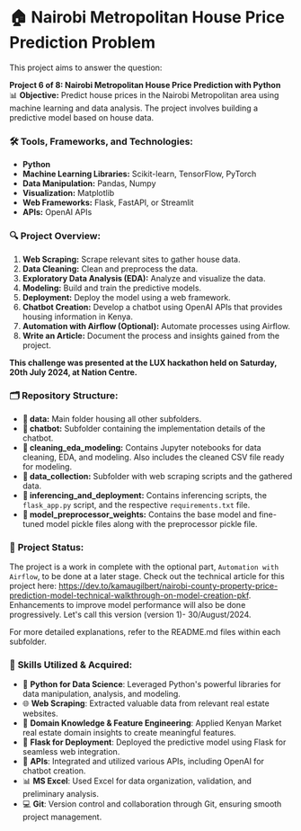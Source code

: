 # 🏠 Nairobi Metropolitan House Price Prediction Problem

This project aims to answer the question:

**Project 6 of 8: Nairobi Metropolitan House Price Prediction with Python**  
📊 **Objective:** Predict house prices in the Nairobi Metropolitan area using machine learning and data analysis. The project involves building a predictive model based on house data.

### 🛠️ Tools, Frameworks, and Technologies:
- **Python**
- **Machine Learning Libraries:** Scikit-learn, TensorFlow, PyTorch
- **Data Manipulation:** Pandas, Numpy
- **Visualization:** Matplotlib
- **Web Frameworks:** Flask, FastAPI, or Streamlit
- **APIs:** OpenAI APIs

### 🔍 **Project Overview:**
1. **Web Scraping:** Scrape relevant sites to gather house data.
2. **Data Cleaning:** Clean and preprocess the data.
3. **Exploratory Data Analysis (EDA):** Analyze and visualize the data.
4. **Modeling:** Build and train the predictive models.
5. **Deployment:** Deploy the model using a web framework.
6. **Chatbot Creation:** Develop a chatbot using OpenAI APIs that provides housing information in Kenya.
7. **Automation with Airflow (Optional):** Automate processes using Airflow.
8. **Write an Article:** Document the process and insights gained from the project.


**This challenge was presented at the LUX hackathon held on Saturday, 20th July 2024, at Nation Centre.**

### 🗂️ **Repository Structure:**
- **📁 data:** Main folder housing all other subfolders.
- **🤖 chatbot:** Subfolder containing the implementation details of the chatbot.
- **🧹 cleaning_eda_modeling:** Contains Jupyter notebooks for data cleaning, EDA, and modeling. Also includes the cleaned CSV file ready for modeling.
- **📂 data_collection:** Subfolder with web scraping scripts and the gathered data.
- **🚀 inferencing_and_deployment:** Contains inferencing scripts, the `flask_app.py` script, and the respective `requirements.txt` file.
- **💾 model_preprocessor_weights:** Contains the base model and fine-tuned model pickle files along with the preprocessor pickle file.

### 🚧 **Project Status:** 
The project is a work in complete with the optional part, `Automation with Airflow`, to be done at a later stage. Check out the technical article for this project here: https://dev.to/kamaugilbert/nairobi-county-property-price-prediction-model-technical-walkthrough-on-model-creation-pkf. Enhancements to improve model performance will also be done progressively. Let's call this version (version 1)- 30/August/2024.

For more detailed explanations, refer to the README.md files within each subfolder.


### 🚀 **Skills Utilized & Acquired:**
- 🐍 **Python for Data Science**: Leveraged Python's powerful libraries for data manipulation, analysis, and modeling.
- 🌐 **Web Scraping**: Extracted valuable data from relevant real estate websites.
- 🧠 **Domain Knowledge & Feature Engineering**: Applied Kenyan Market real estate domain insights to create meaningful features.
- 🌉 **Flask for Deployment**: Deployed the predictive model using Flask for seamless web integration.
- 🔗 **APIs**: Integrated and utilized various APIs, including OpenAI for chatbot creation.
- 📊 **MS Excel**: Used Excel for data organization, validation, and preliminary analysis.
- 💻 **Git**: Version control and collaboration through Git, ensuring smooth project management.
